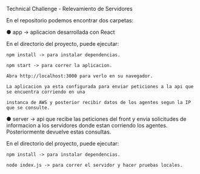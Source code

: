 Technical Challenge - Relevamiento de Servidores

En el repositorio podemos encontrar dos carpetas:

● app -> aplicacion desarrollada con React

  En el directorio del proyecto, puede ejecutar:

    npm install -> para instalar dependencias.

    npm start -> para correr la aplicacion.
    
    Abra http://localhost:3000 para verlo en su navegador.

    La aplicacion ya esta configurada para enviar peticiones a la api que se encuentra corriendo en una
    
    instanca de AWS y posterior recibir datos de los agentes segun la IP que se consulte.

● server -> api que recibe las peticiones del front y envia solicitudes de informacion a los servidores donde estan corriendo los agentes. Posteriormente devuelve estas consultas.

  En el directorio del proyecto, puede ejecutar:

    npm install -> para instalar dependencias.

    node index.js -> para correr el servidor y hacer pruebas locales.

